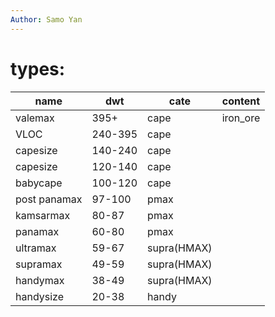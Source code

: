 ```yaml
---
Author: Samo Yan
---
```


# types:

| name         | dwt     | cate        | content  |
| ------------ | ------- | ----------- | -------- |
| valemax      | 395+    | cape        | iron_ore |
| VLOC         | 240-395 | cape        |          |
| capesize     | 140-240 | cape        |          |
| capesize     | 120-140 | cape        |          |
| babycape     | 100-120 | cape        |          |
| post panamax | 97-100  | pmax        |          |
| kamsarmax    | 80-87   | pmax        |          |
| panamax      | 60-80   | pmax        |          |
| ultramax     | 59-67   | supra(HMAX) |          |
| supramax     | 49-59   | supra(HMAX) |          |
| handymax     | 38-49   | supra(HMAX) |          |
| handysize    | 20-38   | handy       |          |



